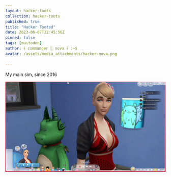 ```yaml
---
layout: hacker-toots
collection: hacker-toots
published: true
title: "Hacker Tooted"
date: 2023-06-07T22:45:56Z
pinned: false
tags: [mastodon]
author: ⸸ commander ░ nova ⸸ :~$
avatar: /assets/media_attachments/hacker-nova.png

---
```


<p>My main sim, since 2016</p>

![media](/assets/media_attachments/files/110/505/358/267/701/136/original/2c2363b3728720f1.png)
